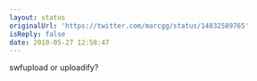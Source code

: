 ```yaml
---
layout: status
originalUrl: 'https://twitter.com/marcgg/status/14832589765'
isReply: false
date: 2010-05-27 12:58:47
---
```


swfupload or uploadify?
